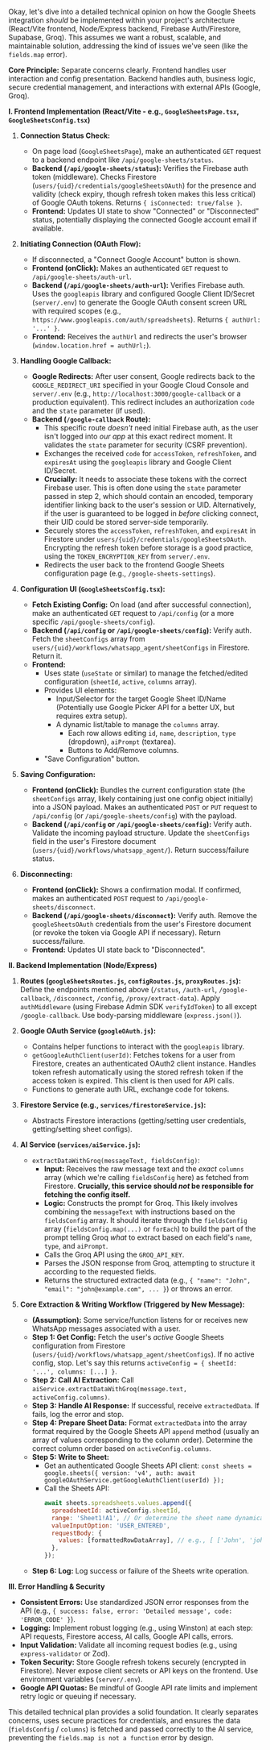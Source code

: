 
Okay, let's dive into a detailed technical opinion on how the Google Sheets integration *should* be implemented within your project's architecture (React/Vite frontend, Node/Express backend, Firebase Auth/Firestore, Supabase, Groq). This assumes we want a robust, scalable, and maintainable solution, addressing the kind of issues we've seen (like the `fields.map` error).

**Core Principle:** Separate concerns clearly. Frontend handles user interaction and config presentation. Backend handles auth, business logic, secure credential management, and interactions with external APIs (Google, Groq).

**I. Frontend Implementation (React/Vite - e.g., `GoogleSheetsPage.tsx`, `GoogleSheetsConfig.tsx`)**

1.  **Connection Status Check:**
    *   On page load (`GoogleSheetsPage`), make an authenticated `GET` request to a backend endpoint like `/api/google-sheets/status`.
    *   **Backend (`/api/google-sheets/status`):** Verifies the Firebase auth token (middleware). Checks Firestore (`users/{uid}/credentials/googleSheetsOAuth`) for the presence and validity (check expiry, though refresh token makes this less critical) of Google OAuth tokens. Returns `{ isConnected: true/false }`.
    *   **Frontend:** Updates UI state to show "Connected" or "Disconnected" status, potentially displaying the connected Google account email if available.

2.  **Initiating Connection (OAuth Flow):**
    *   If disconnected, a "Connect Google Account" button is shown.
    *   **Frontend (onClick):** Makes an authenticated `GET` request to `/api/google-sheets/auth-url`.
    *   **Backend (`/api/google-sheets/auth-url`):** Verifies Firebase auth. Uses the `googleapis` library and configured Google Client ID/Secret (`server/.env`) to generate the Google OAuth consent screen URL with required scopes (e.g., `https://www.googleapis.com/auth/spreadsheets`). Returns `{ authUrl: '...' }`.
    *   **Frontend:** Receives the `authUrl` and redirects the user's browser (`window.location.href = authUrl;`).

3.  **Handling Google Callback:**
    *   **Google Redirects:** After user consent, Google redirects back to the `GOOGLE_REDIRECT_URI` specified in your Google Cloud Console and `server/.env` (e.g., `http://localhost:3000/google-callback` or a production equivalent). This redirect includes an authorization `code` and the `state` parameter (if used).
    *   **Backend (`/google-callback` Route):**
        *   This specific route *doesn't* need initial Firebase auth, as the user isn't logged into *our app* at this exact redirect moment. It validates the `state` parameter for security (CSRF prevention).
        *   Exchanges the received `code` for `accessToken`, `refreshToken`, and `expiresAt` using the `googleapis` library and Google Client ID/Secret.
        *   **Crucially:** It needs to associate these tokens with the correct Firebase user. This is often done using the `state` parameter passed in step 2, which should contain an encoded, temporary identifier linking back to the user's session or UID. Alternatively, if the user is guaranteed to be logged in *before* clicking connect, their UID could be stored server-side temporarily.
        *   Securely stores the `accessToken`, `refreshToken`, and `expiresAt` in Firestore under `users/{uid}/credentials/googleSheetsOAuth`. Encrypting the refresh token before storage is a good practice, using the `TOKEN_ENCRYPTION_KEY` from `server/.env`.
        *   Redirects the user back to the frontend Google Sheets configuration page (e.g., `/google-sheets-settings`).

4.  **Configuration UI (`GoogleSheetsConfig.tsx`):**
    *   **Fetch Existing Config:** On load (and after successful connection), make an authenticated `GET` request to `/api/config` (or a more specific `/api/google-sheets/config`).
    *   **Backend (`/api/config` or `/api/google-sheets/config`):** Verify auth. Fetch the `sheetConfigs` array from `users/{uid}/workflows/whatsapp_agent/sheetConfigs` in Firestore. Return it.
    *   **Frontend:**
        *   Uses state (`useState` or similar) to manage the fetched/edited configuration (`sheetId`, `active`, `columns` array).
        *   Provides UI elements:
            *   Input/Selector for the target Google Sheet ID/Name (Potentially use Google Picker API for a better UX, but requires extra setup).
            *   A dynamic list/table to manage the `columns` array.
                *   Each row allows editing `id`, `name`, `description`, `type` (dropdown), `aiPrompt` (textarea).
                *   Buttons to Add/Remove columns.
        *   "Save Configuration" button.

5.  **Saving Configuration:**
    *   **Frontend (onClick):** Bundles the current configuration state (the `sheetConfigs` array, likely containing just one config object initially) into a JSON payload. Makes an authenticated `POST` or `PUT` request to `/api/config` (or `/api/google-sheets/config`) with the payload.
    *   **Backend (`/api/config` or `/api/google-sheets/config`):** Verify auth. Validate the incoming payload structure. Update the `sheetConfigs` field in the user's Firestore document (`users/{uid}/workflows/whatsapp_agent/`). Return success/failure status.

6.  **Disconnecting:**
    *   **Frontend (onClick):** Shows a confirmation modal. If confirmed, makes an authenticated `POST` request to `/api/google-sheets/disconnect`.
    *   **Backend (`/api/google-sheets/disconnect`):** Verify auth. Remove the `googleSheetsOAuth` credentials from the user's Firestore document (or revoke the token via Google API if necessary). Return success/failure.
    *   **Frontend:** Updates UI state back to "Disconnected".

**II. Backend Implementation (Node/Express)**

1.  **Routes (`googleSheetsRoutes.js`, `configRoutes.js`, `proxyRoutes.js`):** Define the endpoints mentioned above (`/status`, `/auth-url`, `/google-callback`, `/disconnect`, `/config`, `/proxy/extract-data`). Apply `authMiddleware` (using Firebase Admin SDK `verifyIdToken`) to all except `/google-callback`. Use body-parsing middleware (`express.json()`).

2.  **Google OAuth Service (`googleOAuth.js`):**
    *   Contains helper functions to interact with the `googleapis` library.
    *   `getGoogleAuthClient(userId)`: Fetches tokens for a user from Firestore, creates an authenticated OAuth2 client instance. Handles token refresh automatically using the stored refresh token if the access token is expired. This client is then used for API calls.
    *   Functions to generate auth URL, exchange code for tokens.

3.  **Firestore Service (e.g., `services/firestoreService.js`):**
    *   Abstracts Firestore interactions (getting/setting user credentials, getting/setting sheet configs).

4.  **AI Service (`services/aiService.js`):**
    *   `extractDataWithGroq(messageText, fieldsConfig)`:
        *   **Input:** Receives the raw message text and the *exact* `columns` array (which we're calling `fieldsConfig` here) as fetched from Firestore. **Crucially, this service should *not* be responsible for fetching the config itself.**
        *   **Logic:** Constructs the prompt for Groq. This likely involves combining the `messageText` with instructions based on the `fieldsConfig` array. It should iterate through the `fieldsConfig` array (`fieldsConfig.map(...)` or `forEach`) to build the part of the prompt telling Groq *what* to extract based on each field's `name`, `type`, and `aiPrompt`.
        *   Calls the Groq API using the `GROQ_API_KEY`.
        *   Parses the JSON response from Groq, attempting to structure it according to the requested fields.
        *   Returns the structured extracted data (e.g., `{ "name": "John", "email": "john@example.com", ... }`) or throws an error.

5.  **Core Extraction & Writing Workflow (Triggered by New Message):**
    *   **(Assumption):** Some service/function listens for or receives new WhatsApp messages associated with a user.
    *   **Step 1: Get Config:** Fetch the user's *active* Google Sheets configuration from Firestore (`users/{uid}/workflows/whatsapp_agent/sheetConfigs`). If no active config, stop. Let's say this returns `activeConfig = { sheetId: '...', columns: [...] }`.
    *   **Step 2: Call AI Extraction:** Call `aiService.extractDataWithGroq(message.text, activeConfig.columns)`.
    *   **Step 3: Handle AI Response:** If successful, receive `extractedData`. If fails, log the error and stop.
    *   **Step 4: Prepare Sheet Data:** Format `extractedData` into the array format required by the Google Sheets API `append` method (usually an array of values corresponding to the column order). Determine the correct column order based on `activeConfig.columns`.
    *   **Step 5: Write to Sheet:**
        *   Get an authenticated Google Sheets API client: `const sheets = google.sheets({ version: 'v4', auth: await googleOAuthService.getGoogleAuthClient(userId) });`
        *   Call the Sheets API:
            ```javascript
            await sheets.spreadsheets.values.append({
              spreadsheetId: activeConfig.sheetId,
              range: 'Sheet1!A1', // Or determine the sheet name dynamically
              valueInputOption: 'USER_ENTERED',
              requestBody: {
                values: [formattedRowDataArray], // e.g., [ ['John', 'john@example.com'] ]
              },
            });
            ```
    *   **Step 6: Log:** Log success or failure of the Sheets write operation.

**III. Error Handling & Security**

*   **Consistent Errors:** Use standardized JSON error responses from the API (e.g., `{ success: false, error: 'Detailed message', code: 'ERROR_CODE' }`).
*   **Logging:** Implement robust logging (e.g., using Winston) at each step: API requests, Firestore access, AI calls, Google API calls, errors.
*   **Input Validation:** Validate all incoming request bodies (e.g., using `express-validator` or Zod).
*   **Token Security:** Store Google refresh tokens securely (encrypted in Firestore). Never expose client secrets or API keys on the frontend. Use environment variables (`server/.env`).
*   **Google API Quotas:** Be mindful of Google API rate limits and implement retry logic or queuing if necessary.

This detailed technical plan provides a solid foundation. It clearly separates concerns, uses secure practices for credentials, and ensures the data (`fieldsConfig` / `columns`) is fetched and passed correctly to the AI service, preventing the `fields.map is not a function` error by design.
